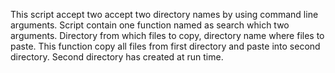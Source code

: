 This script accept two accept two directory names by using command line arguments. 
Script contain one function named as search which two arguments.
Directory from which files to copy, directory name where files to paste.
This function copy all files from first directory and paste into second directory. 
Second directory has created at run time.
